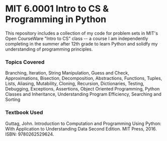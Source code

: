 # MIT 6.0001 Intro to CS & Programming in Python

This repository includes a collection of my code for problem sets in MIT's Open CourseWare "Intro to CS" class -- a course I am independently completing in the summer after 12th grade to learn Python and solidfy my understanding of programming principles.

### Topics Covered
Branching, Iteration, String Manipulation, Guess and Check, Approximations, Bisection, Decomposition, Abstractions, Functions, Tuples, Lists, Aliasing, Mutability, Cloning, Recursion, Dictionaries, Testing, Debugging, Exceptions, Assertions, Object Oriented Programming, Python Classes and Inheritance, Understanding Program Efficiency, Searching and Sorting

### Textbook Used
Guttag, John. Introduction to Computation and Programming Using Python: With Application to Understanding Data Second Edition. MIT Press, 2016. ISBN: 9780262529624.
